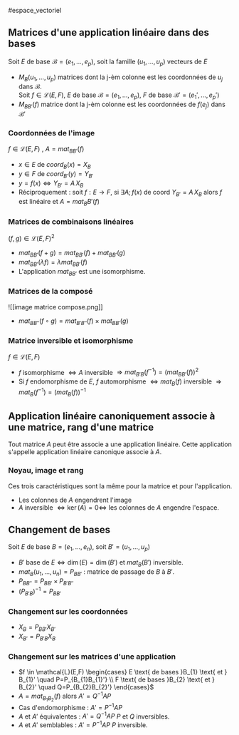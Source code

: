 #espace_vectoriel 
## Matrices d'une application linéaire dans des bases 
Soit $E$ de base $\mathcal{B}=(e_{1}, \ldots, e_{p})$, soit la famille $(u_{1}, \ldots, u_{p})$ vecteurs de $E$
- $M_{B}(u_{1}, \ldots, u_{p})$ matrices dont la j-èm colonne est les coordonnées de $u_{j}$ dans $\mathcal{B}$.   
Soit $f \in \mathcal{L}(E,F)$, $E$ de base $\mathcal{B}=(e_{1}, \ldots, e_{p})$, $F$ de base $\mathcal{B}'=(e_{1}', \ldots, e_{p}')$ 
- $M_{BB'}(f)$ matrice dont la j-èm colonne est les coordonnées de $f(e_{j})$ dans $\mathcal{B'}$ 
### Coordonnées de l'image
$f \in \mathcal{L}(E,F)$ ,   $A=mat_{BB'}(f)$ 
- $x \in E$ de $coord_{B}(x)=X_{B}$ 
- $y \in F$ de $coord_{B'}(y)=Y_{B'}$ 
- $y=f(x) \Leftrightarrow Y_{B'}=A\, X_{B}$ 
- Réciproquement : soit $f: E \longrightarrow F$, si $\exists A ; f(x)$ de coord $Y_{B'}=A\,X_{B}$ alors $f$ est linéaire et $A=mat_BB'(f)$ 
### Matrices de combinaisons linéaires 
$(f,g) \in \mathcal{L}(E,F)^{2}$ 
- $mat_{BB'}(f+g) = mat_{BB'}(f)+mat_{BB'}(g)$ 
- $mat_{BB'}(\lambda f)= \lambda mat_{BB'}(f)$ 
- L'application $mat_{BB'}$ est une isomorphisme.
### Matrices de la composé 
![[image matrice compose.png]]
- $mat_{BB''}(f \circ g)= mat_{B'B''}(f) \times mat_{BB'}(g)$ 
### Matrice inversible et isomorphisme 
$f \in \mathcal{L}(E,F)$ 
- $f$ isomorphisme $\Leftrightarrow A$ inversible $\Rightarrow mat_{B'B}(f^{-1})=(mat_{BB'}(f))^{2}$ 
- Si $f$ endomorphisme de $E$, $f$ automorphisme $\Leftrightarrow mat_{B}(f)$ inversible $\Rightarrow mat_{B}(f^{-1}) = (mat_{B}(f))^{-1}$ 

## Application linéaire canoniquement associe à une matrice, rang d'une matrice
Tout matrice $A$ peut être associe a une application linéaire. Cette application s'appelle application linéaire canonique associe à $A$. 
### Noyau, image et rang
Ces trois caractéristiques sont la même pour la matrice et pour l'application.
- Les colonnes de $A$ engendrent l'image 
- $A$ inversible $\Leftrightarrow \ker(A)=0 \Leftrightarrow$ les colonnes de $A$ engendre l'espace. 

## Changement de bases 
Soit $E$ de base $B=(e_{1}, \ldots, e_{n})$, soit $B'=(u_{1}, \ldots, u_{p})$   
- $B'$ base de $E \Leftrightarrow \dim(E)=\dim(B')$ et $mat_{B}(B')$ inversible. 
- $mat_{B}(u_{1}, \ldots, u_{n})=P_{BB'}$ : matrice de passage de $B$ à $B'$. 
- $P_{BB''} = P_{BB'} \times P_{B'B''}$       
- $(P_{B'B})^{-1}=P_{BB'}$   
### Changement sur les coordonnées
- $X_{B}=P_{BB'} X_{B'}$ 
- $X_{B'}=P_{B'B} X_{B}$ 
### Changement sur les matrices d'une application 
- $f \in \mathcal{L}(E,F) \begin{cases} E \text{  de bases  }B_{1} \text{  et  } B_{1}' \quad P=P_{B_{1}B_{1}'} \\ F \text{  de bases  }B_{2} \text{  et  } B_{2}' \quad Q=P_{B_{2}B_{2}'} \end{cases}$
- $A=mat_{B_{1}B_{2}}(f)$  alors  $A'=Q^{-1}AP$ 
- Cas d'endomorphisme : $A'=P^{-1}AP$ 
- $A$ et $A'$ équivalentes : $A'=Q^{-1}A P$     $P$ et $Q$ inversibles.
- $A$ et $A'$ semblables : $A'=P^{-1}AP$      $P$ inversible.